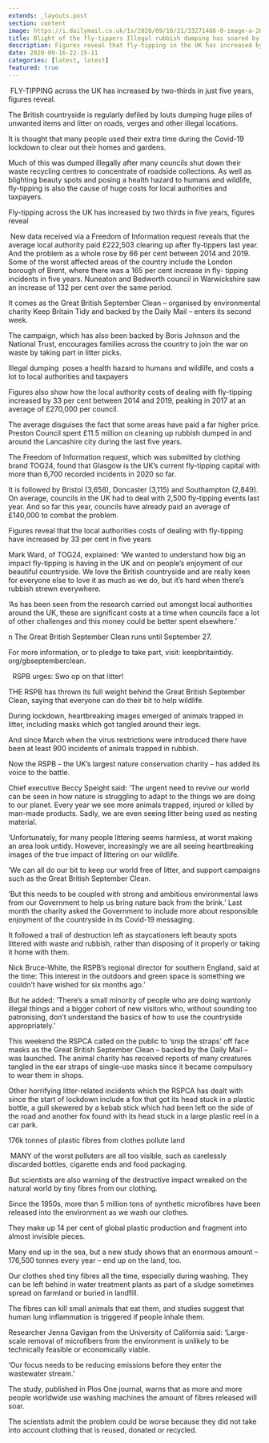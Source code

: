 ```yaml
---
extends: _layouts.post
section: content
image: https://i.dailymail.co.uk/1s/2020/09/16/21/33271486-0-image-a-20_1600288780291.jpg 
title: Blight of the fly-tippers Illegal rubbish dumping has soared by 66% in just FIVE YEARS 
description: Figures reveal that fly-tipping in the UK has increased by two thirds in five years. Huge piles of unwanted items and litter end up on roads and other illegal locations, posing a health hazard 
date: 2020-09-16-22-15-11 
categories: [latest, latest] 
featured: true 
--- 
```

 FLY-TIPPING across the UK has increased by two-thirds in just five years, figures reveal.

The British countryside is regularly defiled by louts dumping huge piles of unwanted items and litter on roads, verges and other illegal locations.

It is thought that many people used their extra time during the Covid-19 lockdown to clear out their homes and gardens.

Much of this was dumped illegally after many councils shut down their waste recycling centres to concentrate of roadside collections. As well as blighting beauty spots and posing a health hazard to humans and wildlife, fly-tipping is also the cause of huge costs for local authorities and taxpayers. 

Fly-tipping across the UK has increased by two thirds in five years, figures reveal

 New data received via a Freedom of Information request reveals that the average local authority paid £222,503 clearing up after fly-tippers last year. And the problem as a whole rose by 66 per cent between 2014 and 2019. Some of the worst affected areas of the country include the London borough of Brent, where there was a 165 per cent increase in fly- tipping incidents in five years. Nuneaton and Bedworth council in Warwickshire saw an increase of 132 per cent over the same period.

It comes as the Great British September Clean – organised by environmental charity Keep Britain Tidy and backed by the Daily Mail – enters its second week.

The campaign, which has also been backed by Boris Johnson and the National Trust, encourages families across the country to join the war on waste by taking part in litter picks.

Illegal dumping  poses a health hazard to humans and wildlife, and costs a lot to local authorities and taxpayers

Figures also show how the local authority costs of dealing with fly-tipping increased by 33 per cent between 2014 and 2019, peaking in 2017 at an average of £270,000 per council.

The average disguises the fact that some areas have paid a far higher price. Preston Council spent £11.5 million on cleaning up rubbish dumped in and around the Lancashire city during the last five years.

The Freedom of Information request, which was submitted by clothing brand TOG24, found that Glasgow is the UK’s current fly-tipping capital with more than 6,700 recorded incidents in 2020 so far.

It is followed by Bristol (3,658), Doncaster (3,115) and Southampton (2,849). On average, councils in the UK had to deal with 2,500 fly-tipping events last year. And so far this year, councils have already paid an average of £140,000 to combat the problem.

Figures reveal that the local authorities costs of dealing with fly-tipping  have increased by 33 per cent in five years

Mark Ward, of TOG24, explained: ‘We wanted to understand how big an impact fly-tipping is having in the UK and on people’s enjoyment of our beautiful countryside. We love the British countryside and are really keen for everyone else to love it as much as we do, but it’s hard when there’s rubbish strewn everywhere.

‘As has been seen from the research carried out amongst local authorities around the UK, these are significant costs at a time when councils face a lot of other challenges and this money could be better spent elsewhere.’

n The Great British September Clean runs until September 27.

For more information, or to pledge to take part, visit: keepbritaintidy. org/gbseptemberclean.

  RSPB urges: Swo op on that litter!

THE RSPB has thrown its full weight behind the Great British September Clean, saying that everyone can do their bit to help wildlife.

During lockdown, heartbreaking images emerged of animals trapped in litter, including masks which got tangled around their legs.

And since March when the virus restrictions were introduced there have been at least 900 incidents of animals trapped in rubbish.

Now the RSPB – the UK’s largest nature conservation charity – has added its voice to the battle.

Chief executive Beccy Speight said: ‘The urgent need to revive our world can be seen in how nature is struggling to adapt to the things we are doing to our planet. Every year we see more animals trapped, injured or killed by man-made products. Sadly, we are even seeing litter being used as nesting material.

‘Unfortunately, for many people littering seems harmless, at worst making an area look untidy. However, increasingly we are all seeing heartbreaking images of the true impact of littering on our wildlife.

‘We can all do our bit to keep our world free of litter, and support campaigns such as the Great British September Clean.

‘But this needs to be coupled with strong and ambitious environmental laws from our Government to help us bring nature back from the brink.’ Last month the charity asked the Government to include more about responsible enjoyment of the countryside in its Covid-19 messaging.

It followed a trail of destruction left as staycationers left beauty spots littered with waste and rubbish, rather than disposing of it properly or taking it home with them.

Nick Bruce-White, the RSPB’s regional director for southern England, said at the time: This interest in the outdoors and green space is something we couldn’t have wished for six months ago.’

But he added: ‘There’s a small minority of people who are doing wantonly illegal things and a bigger cohort of new visitors who, without sounding too patronising, don’t understand the basics of how to use the countryside appropriately.’

This weekend the RSPCA called on the public to ‘snip the straps’ off face masks as the Great British September Clean – backed by the Daily Mail – was launched. The animal charity has received reports of many creatures tangled in the ear straps of single-use masks since it became compulsory to wear them in shops.

Other horrifying litter-related incidents which the RSPCA has dealt with since the start of lockdown include a fox that got its head stuck in a plastic bottle, a gull skewered by a kebab stick which had been left on the side of the road and another fox found with its head stuck in a large plastic reel in a car park.

176k tonnes of plastic fibres from clothes pollute land 

 MANY of the worst polluters are all too visible, such as carelessly discarded bottles, cigarette ends and food packaging.

But scientists are also warning of the destructive impact wreaked on the natural world by tiny fibres from our clothing.

Since the 1950s, more than 5 million tons of synthetic microfibres have been released into the environment as we wash our clothes.

They make up 14 per cent of global plastic production and fragment into almost invisible pieces.

Many end up in the sea, but a new study shows that an enormous amount – 176,500 tonnes every year – end up on the land, too.

Our clothes shed tiny fibres all the time, especially during washing. They can be left behind in water treatment plants as part of a sludge sometimes spread on farmland or buried in landfill.

The fibres can kill small animals that eat them, and studies suggest that human lung inflammation is triggered if people inhale them.

Researcher Jenna Gavigan from the University of California said: ‘Large-scale removal of microfibers from the environment is unlikely to be technically feasible or economically viable.

‘Our focus needs to be reducing emissions before they enter the wastewater stream.’

The study, published in Plos One journal, warns that as more and more people worldwide use washing machines the amount of fibres released will soar.

The scientists admit the problem could be worse because they did not take into account clothing that is reused, donated or recycled.


